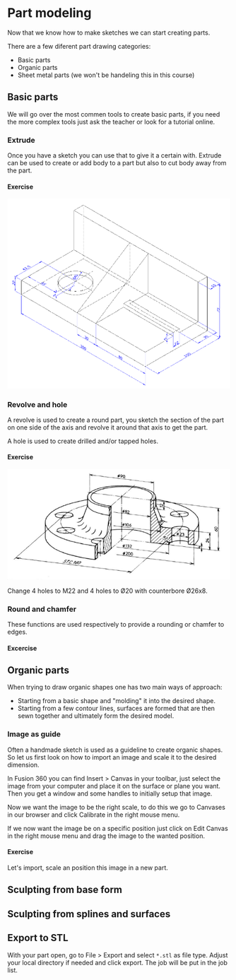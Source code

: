 # Part modeling

Now that we know how to make sketches we can start creating parts. 

There are a few diferent part drawing categories:
* Basic parts
* Organic parts
* Sheet metal parts (we won't be handeling this in this course)

## Basic parts

We will go over the most commen tools to create basic parts, if you need the more complex tools just ask the teacher or look for a tutorial online.

### Extrude

Once you have a sketch you can use that to give it a certain with. Extrude can be used to create or add body to a part but also to cut body away from the part.

#### Exercise

![IMAGES](./images/afbeelding1.png)

### Revolve and hole

A revolve is used to create a round part, you sketch the section of the part on one side of the axis and revolve it around that axis to get the part.

A hole is used to create drilled and/or tapped holes.

#### Exercise

![IMAGES](./images/afbeelding2.png)

Change 4 holes to M22 and 4 holes to Ø20 with counterbore Ø26x8.

### Round and chamfer

These functions are used respectively to provide a rounding or chamfer to edges.

#### Excercise

<!-- TODO: de bicycle rocker arm van de fusion 360 training tekening maken en hier plaatsen maar afgeronde randen en verzinking aan de boringen -->

## Organic parts

When trying to draw organic shapes one has two main ways of approach:
* Starting from a basic shape and "molding" it into the desired shape.
* Starting from a few contour lines, surfaces are formed that are then sewn together and ultimately form the desired model.

### Image as guide

Often a handmade sketch is used as a guideline to create organic shapes. So let us first look on how to import an image and scale it to the desired dimension.

In Fusion 360 you can find Insert > Canvas in your toolbar, just select the image from your computer and place it on the surface or plane you want. Then you get a window and some handles to initially setup that image.

Now we want the image to be the right scale, to do this we go to Canvases in our browser and click Calibrate in the right mouse menu.

If we now want the image be on a specific position just click on Edit Canvas in the right mouse menu and drag the image to the wanted position.

#### Exercise

Let's import, scale an position this image in a new part.

<!-- TODO: Een geschikte afbeelding zoeken om hier te plaatsen -->

## Sculpting from base form

<!-- TODO: Een geschikt voorbeeld zoeken om hier te plaatsen (handvat haardroger ?) -->

## Sculpting from splines and surfaces

<!-- TODO: Een geschikt voorbeeld zoeken om hier te plaatsen (fles) -->

## Export to STL

With your part open, go to File > Export and select `*.stl` as file type.
Adjust your local directory if needed and click export.
The job will be put in the job list.


